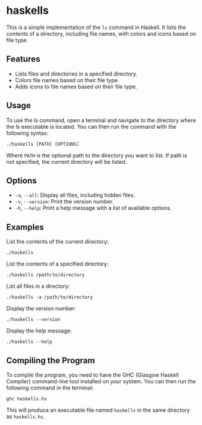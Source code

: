 # haskells

This is a simple implementation of the `ls` command in Haskell. It lists the contents of a directory, including file names, with colors and icons based on file type.

## Features

- Lists files and directories in a specified directory.
- Colors file names based on their file type.
- Adds icons to file names based on their file type.

## Usage

To use the ls command, open a terminal and navigate to the directory where the ls executable is located. You can then run the command with the following syntax:

```console
./haskells [PATH] [OPTIONS]
```

Where `PATH` is the optional path to the directory you want to list. If path is not specified, the current directory will be listed.

## Options

- `-a`, `--all`: Display all files, including hidden files.
- `-v`, `--version`: Print the version number.
- `-h`, `--help`: Print a help message with a list of available options.

## Examples

List the contents of the current directory:

```console
./haskells
```

List the contents of a specified directory:

```console
./haskells /path/to/directory

```

List all files in a directory:

```console
./haskells -a /path/to/directory
```

Display the version number:

```console
./haskells --version
```

Display the help message:

```console
./haskells --help
```

## Compiling the Program

To compile the program, you need to have the GHC (Glasgow Haskell Compiler) command-line tool installed on your system. You can then run the following command in the terminal:

```console
ghc haskells.hs
```

This will produce an executable file named `haskells` in the same directory as `haskells.hs`.
